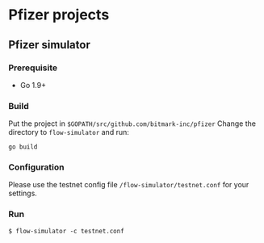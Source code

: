 # Pfizer projects

## Pfizer simulator
### Prerequisite

- Go 1.9+

### Build

Put the project in `$GOPATH/src/github.com/bitmark-inc/pfizer`
Change the directory to `flow-simulator` and run:
```
go build
```

### Configuration

Please use the testnet config file `/flow-simulator/testnet.conf` for your settings.

### Run

```
$ flow-simulator -c testnet.conf
```
